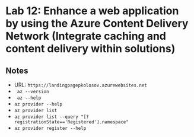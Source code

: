 # Lab 12: Enhance a web application by using the Azure Content Delivery Network (Integrate caching and content delivery within solutions)

## Notes

- URL: `https://landingpagepkolosov.azurewebsites.net`
- ` az --version`
- ` az --help`
- `az provider --help`
- `az provider list`
- `az provider list --query "[?registrationState=='Registered'].namespace"`
- `az provider register --help`